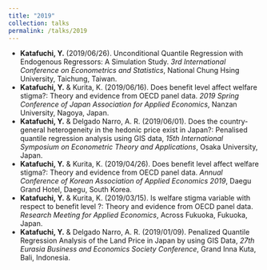 ```yaml
---
title: "2019"
collection: talks
permalink: /talks/2019
---
```

* **Katafuchi, Y.** (2019/06/26). Unconditional Quantile Regression with Endogenous Regressors: A Simulation Study. <i>3rd International Conference on Econometrics and Statistics</i>, National Chung Hsing University, Taichung, Taiwan.
* **Katafuchi, Y.** & Kurita, K. (2019/06/16). Does benefit level affect welfare stigma?: Theory and evidence from OECD panel data. <i>2019 Spring Conference of Japan Association for Applied Economics</i>, Nanzan University, Nagoya, Japan.
* **Katafuchi, Y.** & Delgado Narro, A. R. (2019/06/01). Does the country-general heterogeneity in the hedonic price exist in Japan?: Penalised quantile regression analysis using GIS data, <i>15th International Symposium on Econometric Theory and Applications</i>, Osaka University, Japan.
* **Katafuchi, Y.** & Kurita, K. (2019/04/26). Does benefit level affect welfare stigma?: Theory and evidence from OECD panel data. <i>Annual Conference of Korean Association of Applied Economics 2019</i>, Daegu Grand Hotel, Daegu, South Korea.
* **Katafuchi, Y.** & Kurita, K. (2019/03/15). Is welfare stigma variable with respect to benefit level ?: Theory and evidence from OECD panel data. <i>Research Meeting for Applied Economics</i>, Across Fukuoka, Fukuoka, Japan.
* **Katafuchi, Y.** & Delgado Narro, A. R. (2019/01/09). Penalized Quantile Regression Analysis of the Land Price in Japan by using GIS Data, <i>27th Eurasia Business and Economics Society Conference</i>, Grand Inna Kuta, Bali, Indonesia.